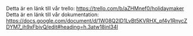 Detta är en länk till vår trello: https://trello.com/b/aZHMnef0/holidaymaker
Detta är en länk till vår dokumentation: https://docs.google.com/document/d/1W08Q2ID1LvBt5KVRHX_pf4y1RnycZDYM7_ih9xFbivQ/edit#heading=h.3atw18inl34l
